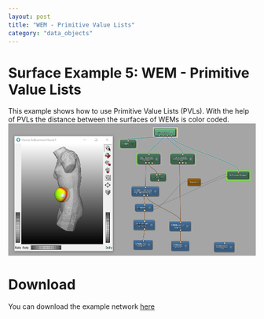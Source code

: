 ```yaml
---
layout: post
title: "WEM - Primitive Value Lists"
category: "data_objects"
---
```


# Surface Example 5: WEM - Primitive Value Lists
This example shows how to use Primitive Value Lists (PVLs). With the help of PVLs the distance between the surfaces of WEMs is color coded.
![Screenshot](/examples/data_objects/surface_objects/example5/image.png)

# Download
You can download the example network [here](/examples/data_objects/surface_objects/example5/SurfaceExample5.mlab)
